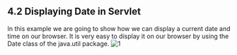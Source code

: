 4.2 Displaying Date in Servlet
------------------------------
In this example we are going to show how we can display a current date and time on our browser. It is very easy to display it on our browser by using the Date class of the java.util package.
![1](https://cloud.githubusercontent.com/assets/16939699/13371625/c6be8634-dd50-11e5-8d2a-69c0e1a5f404.png)

